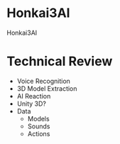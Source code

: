 # Honkai3AI
Honkai3AI

# Technical Review
* Voice Recognition
* 3D Model Extraction
* AI Reaction
* Unity 3D?
* Data
    - Models
    - Sounds
    - Actions
